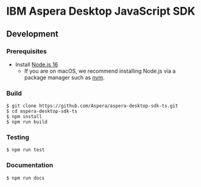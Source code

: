 # IBM Aspera Desktop JavaScript SDK

## Development

### Prerequisites

* Install [Node.js 16](https://nodejs.org/en/download/)
  - If you are on macOS, we recommend installing Node.js via a package manager such as [nvm](https://github.com/nvm-sh/nvm).

### Build

```shell
$ git clone https://github.com/Aspera/aspera-desktop-sdk-ts.git
$ cd aspera-desktop-sdk-ts
$ npm install
$ npm run build
```

### Testing

```shell
$ npm run test
```

### Documentation

```shell
$ npm run docs
```
